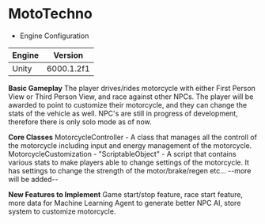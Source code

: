 # MotoTechno

* Engine Configuration

|Engine|Version|
|------|-------|
|Unity| 6000.1.2f1|


**Basic Gameplay** 
The player drives/rides motorcycle with either First Person View or Third Person View, and race against other NPCs. The player will be awarded to point to customize their motorcycle, and they can change the stats of the vehicle as well.
NPC's are still in progress of development, therefore there is only solo mode as of now.

**Core Classes**
MotorcycleController - A class that manages all the controll of the motorcycle including input and energy management of the motorcycle.
MotorcycleCustomization - "ScriptableObject" - A script that contains various stats to make players able to change settings of the motorcycle. It has settings to change the strength of the motor/brake/regen etc...
--more will be added--

**New Features to Implement**
Game start/stop feature, race start feature, more data for Machine Learning Agent to generate better NPC AI, store system to customize motorcycle.


